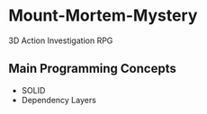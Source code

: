 # Mount-Mortem-Mystery
3D Action Investigation RPG

## Main Programming Concepts

- SOLID
- Dependency Layers


